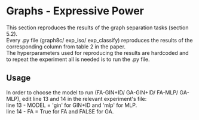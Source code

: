 # Graphs - Expressive Power
This section reproduces the results of the graph separation tasks (section 5.2).  
Every .py file (graph8c/ exp_iso/ exp_classify) reproduces the results of the corresponding column from table 2 in the paper.  
The hyperparameters used for reproducing the results are hardcoded and to repeat the experiment all is needed is to run the .py file.  

## Usage
In order to choose the model to run (FA-GIN+ID/ GA-GIN+ID/ FA-MLP/ GA-MLP), edit line 13 and 14 in the relevant experiment's file:  
line 13 - MODEL = 'gin' for GIN+ID and 'mlp' for MLP.  
line 14 - FA = True for FA and FALSE for GA.


